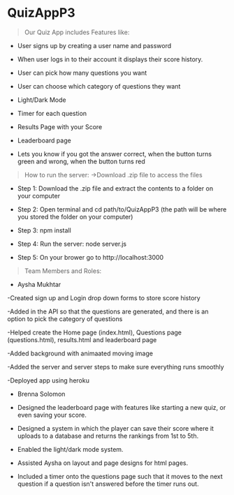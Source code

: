 # QuizAppP3
>Our Quiz App includes Features like:

- User signs up by creating a user name and password 

- When user logs in to their account it displays their score history.
  
- User can pick how many questions you want
  
- User can choose which category of questions they want
  
- Light/Dark Mode

- Timer for each question

- Results Page with your Score

- Leaderboard page

- Lets you know if you got the answer correct, when the button turns green and wrong, when the button turns red


>How to run the server:
->Download .zip file to access the files

- Step 1: Download the .zip file and extract the contents to a folder on your computer

- Step 2: Open terminal and cd path/to/QuizAppP3  (the path will be where you stored the folder on your computer)

- Step 3: npm install

- Step 4: Run the server: node server.js

- Step 5: On your brower go to http://localhost:3000


>Team Members and Roles:

- Aysha Mukhtar

-Created sign up and Login drop down forms to store score history

-Added in the API so that the questions are generated, and there is an option to pick the category of questions
  
-Helped create the Home page (index.html), Questions page (questions.html), results.html and leaderboard page

-Added background with animaated moving image

-Added the server and server steps to make sure everything runs smoothly

-Deployed app using heroku






- Brenna Solomon
 
- Designed the leaderboard page with features like starting a new quiz, or even saving your score.
- Designed a system in which the player can save their score where it uploads to a database and returns the rankings from 1st to 5th.
- Enabled the light/dark mode system.
- Assisted Aysha on layout and page designs for html pages.
- Included a timer onto the questions page such that it moves to the next question if a question isn't answered before the timer runs out.
